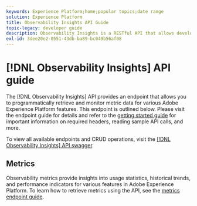 ```yaml
---
keywords: Experience Platform;home;popular topics;date range
solution: Experience Platform
title: Observability Insights API Guide
topic-legacy: developer guide
description: Observability Insights is a RESTful API that allows developers to expose key observability metrics in Adobe Experience Platform. These metrics provide insights into Platform usage statistics, health-checks for Platform services, historical trends, and performance indicators for various Platform functionalities.
exl-id: 3dee20e2-0551-43db-ba89-bc049b56af08
---
```

# [!DNL Observability Insights] API guide

The [!DNL Observability Insights] API provides an endpoint that allows you to programmatically retrieve and monitor metric data for various Adobe Experience Platform features. This endpoint is outlined below. Please visit the endpoint guide for details and refer to the [getting started guide](./getting-started.md) for important information on required headers, reading sample API calls, and more.

To view all available endpoints and CRUD operations, visit the [[!DNL Observability Insights] API swagger](https://www.adobe.io/experience-platform-apis/references/observability-insights/).

## Metrics

Observability metrics provide insights into usage statistics, historical trends, and performance indicators for various features in Adobe Experience Platform. To learn how to retrieve metrics using the API, see the [metrics endpoint guide](./metrics.md).

